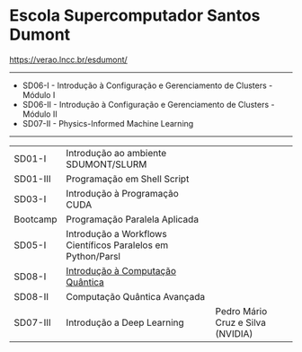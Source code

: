 # Escola Supercomputador Santos Dumont

https://verao.lncc.br/esdumont/

---

- SD06-I - Introdução à Configuração e Gerenciamento de Clusters - Módulo I
- SD06-II - Introdução à Configuração e Gerenciamento de Clusters - Módulo II
- SD07-II - Physics-Informed Machine Learning


---

|  |  |  |
| --- | --- | --- |
| SD01-I | Introdução ao ambiente SDUMONT/SLURM |  |
| SD01-III | Programação em Shell Script |  |
| SD03-I | Introdução à Programação CUDA |  |
| Bootcamp | Programação Paralela Aplicada |  |
| SD05-I | Introdução a Workflows Científicos Paralelos em Python/Parsl
| SD08-I | [Introdução à Computação Quântica](https://github.com/cintia-shinoda/quantum/tree/master/04-Verao-LNCC-2025) |  |
| SD08-II | Computação Quântica Avançada |  |
| SD07-III | Introdução a Deep Learning | Pedro Mário Cruz e Silva (NVIDIA) |
